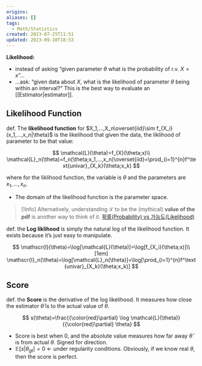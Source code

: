 ```yaml
---
origins: 
aliases: []
tags:
  - Math/Statistics
created: 2023-07-25T11:51
updated: 2023-09-10T18:53
---
```


**Likelihood:**
- instead of asking “given parameter $\theta$ what is the probability of r.v. $X=x$”…
- …ask: “given data about $X$, what is the likelihood of parameter $\theta$ being within an interval?”
This is the best way to evaluate an [[Estimator|estimator]].

## Likelihood Function

def. The **likelihood function** for $X_1,…,X_n\overset{iid}\sim f_{X_i}(x_1,…,x_n|\theta)$ is the likelihood that given the data, the liklihood of parameter to be that value:

$$
\mathcal{L}(\theta)=f_{X}(\theta;x)\\
\mathcal{L}_n(\theta)=f_n(\theta;x_1,...,x_n)\overset{iid}=\prod_{i=1}^{n}f^\text{univar}_{X_k}(\theta;x_k)
$$

where for the liklihood function, the variable is $\theta$ and the parameters are $x_1,…,x_n$.
- The domain of the likelihood function is the parameter space.

> [!info]
 Alternatively, understanding $\mathcal{L}$ to be the (mythical) **value of the pdf** is another way to think of it.
 [확률(Probability) vs 가능도(Likelihood)](https://jinseob2kim.github.io/probability_likelihood.html)

def. the **Log liklihood** is simply the natural log of the likelihood function. It exists because it’s just easy to manipulate.

$$
\mathscr{l}(\theta)=\log[\mathcal{L}(\theta)]=\log[f_{X_i}(\theta;x)]\\[1em]
\mathscr{l}_n(\theta)=\log[\mathcal{L}_n(\theta)]=\log[\prod_{i=1}^{n}f^\text{univar}_{X_k}(\theta;x_k)]
$$

## Score

def. the **Score** is the derivative of the log likelihood. It measures how close the estimator $\hat \theta$ is to the actual value of $\theta$.

$$
s(\theta)=\frac{{\color{red}\partial} \log \mathcal{L}(\theta)}{{\color{red}\partial} \theta}
$$

- Score is best when 0, and the absolute value measures how far away $\hat\theta$ is from actual $\theta$. Signed for direction.
- $\mathbb{E}[s |\theta_{gt}]=0$ ← under regularity conditions. Obviously, if we know real $\theta$, then the score is perfect.

